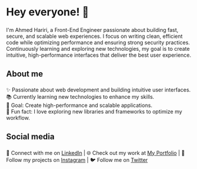<h1 align="left">Hey everyone! 🚀</h1>

###

<p align="left">
  I'm Ahmed Hariri, a Front-End Engineer passionate about building fast, secure, and scalable web experiences. 
  I focus on writing clean, efficient code while optimizing performance and ensuring strong security practices. 
  Continuously learning and exploring new technologies, my goal is to create intuitive, high-performance interfaces that
  deliver the best user experience.
</p>

###

<h2 align="left">About me</h2>

###

<p align="left">
  ✨ Passionate about web development and building intuitive user interfaces.<br>
  📚 Currently learning new technologies to enhance my skills.<br>
  🎯 Goal: Create high-performance and scalable applications.<br>
  🎲 Fun fact: I love exploring new libraries and frameworks to optimize my workflow.<br>
</p>

###

<h2 align="left">Social media</h2>

###

<p align="left">
  🔗 Connect with me on <a href="https://www.linkedin.com/in/ahmed-hariri-965460295" target="_blank">LinkedIn</a> | 
  🌐 Check out my work at <a href="https://ahmed-hrr.vercel.app" target="_blank">My Portfolio</a> |
  📸 Follow my projects on <a href="https://www.instagram.com/ahmed__hrr" target="_blank">Instagram</a> | 
  🐦 Follow me on <a href="https://x.com/kodatchi_001" target="_blank">Twitter</a>
</p>
